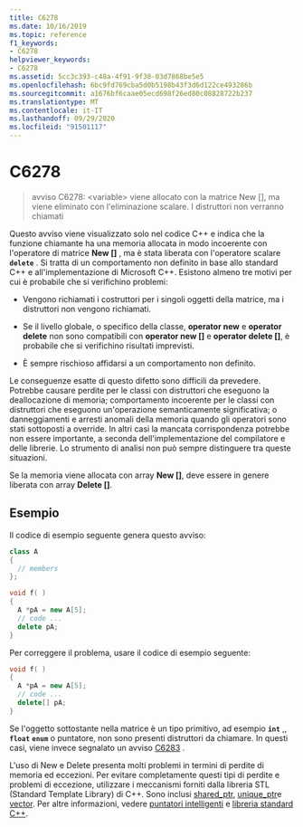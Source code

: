 ```yaml
---
title: C6278
ms.date: 10/16/2019
ms.topic: reference
f1_keywords:
- C6278
helpviewer_keywords:
- C6278
ms.assetid: 5cc3c393-c48a-4f91-9f38-03d7868be5e5
ms.openlocfilehash: 6bc9fd769cba5d0b5198b43f3d6d122ce493286b
ms.sourcegitcommit: a1676bf6caae05ecd698f26ed80c08828722b237
ms.translationtype: MT
ms.contentlocale: it-IT
ms.lasthandoff: 09/29/2020
ms.locfileid: "91501117"
---
```

# <a name="c6278"></a>C6278

> avviso C6278: \<variable> viene allocato con la matrice New [], ma viene eliminato con l'eliminazione scalare. I distruttori non verranno chiamati

Questo avviso viene visualizzato solo nel codice C++ e indica che la funzione chiamante ha una memoria allocata in modo incoerente con l'operatore di matrice **New []** , ma è stata liberata con l'operatore scalare **`delete`** . Si tratta di un comportamento non definito in base allo standard C++ e all'implementazione di Microsoft C++. Esistono almeno tre motivi per cui è probabile che si verifichino problemi:

- Vengono richiamati i costruttori per i singoli oggetti della matrice, ma i distruttori non vengono richiamati.

- Se il livello globale, o specifico della classe, **operator new** e **operator delete** non sono compatibili con **operator new []** e **operator delete []**, è probabile che si verifichino risultati imprevisti.

- È sempre rischioso affidarsi a un comportamento non definito.

Le conseguenze esatte di questo difetto sono difficili da prevedere. Potrebbe causare perdite per le classi con distruttori che eseguono la deallocazione di memoria; comportamento incoerente per le classi con distruttori che eseguono un'operazione semanticamente significativa; o danneggiamenti e arresti anomali della memoria quando gli operatori sono stati sottoposti a override. In altri casi la mancata corrispondenza potrebbe non essere importante, a seconda dell'implementazione del compilatore e delle librerie. Lo strumento di analisi non può sempre distinguere tra queste situazioni.

Se la memoria viene allocata con array **New []**, deve essere in genere liberata con array **Delete []**.

## <a name="example"></a>Esempio

Il codice di esempio seguente genera questo avviso:

```cpp
class A
{
  // members
};

void f( )
{
  A *pA = new A[5];
  // code ...
  delete pA;
}
```

Per correggere il problema, usare il codice di esempio seguente:

```cpp
void f( )
{
  A *pA = new A[5];
  // code ...
  delete[] pA;
}
```

Se l'oggetto sottostante nella matrice è un tipo primitivo, ad esempio **`int`** ,, **`float`** **`enum`** o puntatore, non sono presenti distruttori da chiamare. In questi casi, viene invece segnalato un avviso [C6283](../code-quality/c6283.md) .

L'uso di New e Delete presenta molti problemi in termini di perdite di memoria ed eccezioni. Per evitare completamente questi tipi di perdite e problemi di eccezione, utilizzare i meccanismi forniti dalla libreria STL (Standard Template Library) di C++. Sono inclusi [shared_ptr](../standard-library/shared-ptr-class.md), [unique_ptr](../standard-library/unique-ptr-class.md)e [vector](../standard-library/vector.md). Per altre informazioni, vedere [puntatori intelligenti](../cpp/smart-pointers-modern-cpp.md) e [libreria standard C++](../standard-library/cpp-standard-library-reference.md).
